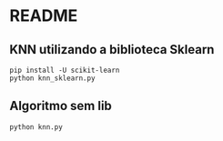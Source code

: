 # README
## KNN utilizando a biblioteca Sklearn
```
pip install -U scikit-learn
python knn_sklearn.py 
```

## Algoritmo sem lib
```
python knn.py
```

